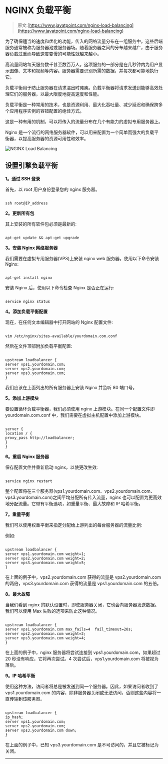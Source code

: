 # NGINX 负载平衡

> 原文:[https://www.javatpoint.com/nginx-load-balancing](https://www.javatpoint.com/nginx-load-balancing)

为了确保适当的速度和优化的功能，传入的网络流量分布在一组服务中。这些后端服务通常被称为服务器池或服务器场。随着服务器之间的分布越来越广，由于服务器负载过重而导致速度变慢的可能性就越来越小。

高流量网站每天服务数千甚至数百万人。这项服务的一部分是在几秒钟内为用户显示图像、文本和视频等内容。服务器需要识别所需的数据，并每次都可靠地执行它。

负载平衡用于防止服务器在请求溢出时瘫痪。负载平衡器将请求发送到能够高效处理它们的服务器，以最大限度地提高速度和性能。

负载平衡是一种常用的技术，也是资源利用、最大化吞吐量、减少延迟和确保跨多个应用程序实例的容错配置的绝佳方式。

这是一种有用的机制，可以将传入的流量分布在几个有能力的虚拟专用服务器上。

Nginx 是一个流行的网络服务器软件，可以用来配置为一个简单而强大的负载平衡器，以提高服务器的资源可用性和效率。

![NGINX Load Balancing](../Images/1d42805ece567a1dcdafebc2a94b2020.png)

## 设置引擎负载平衡

**1。通过 SSH 登录**

首先，以 root 用户身份登录您的 nginx 服务器。

```

ssh root@IP_address

```

**2。更新所有包**

其上安装的所有软件包必须是最新的:

```

apt-get update && apt-get upgrade

```

**3。安装 Nginx 网络服务器**

我们需要在虚拟专用服务器(VPS)上安装 nginx web 服务器。使用以下命令安装 Nginx:

```

apt-get install nginx

```

安装 Nginx 后，使用以下命令检查 Nginx 是否正在运行:

```

service nginx status

```

**4。添加负载平衡配置**

现在，在任何文本编辑器中打开网站的 Nginx 配置文件:

```

vim /etc/nginx/sites-available/yourdomain.com.conf

```

然后在文件顶部附加负载平衡配置:

```

upstream loadbalancer {
server vps1.yourdomain.com;
server vps2.yourdomain.com;
server vps3.yourdomain.com;
}

```

我们应该在上面列出的所有服务器上安装 Nginx 并监听 80 端口号。

**5。添加上游模块**

要设置循环负载平衡器，我们必须使用 nginx 上游模块。在同一个配置文件即 yourdomain.com.conf 中，我们需要在虚拟主机配置中添加上游模块。

```

server {
location / {
proxy_pass http://loadbalancer;
}
}

```

**6。重启 Nginx 服务器**

保存配置文件并重新启动 nginx，以使更改生效:

```

service nginx restart

```

整个配置将在三个服务器(vps1.yourdomain.com、vps2.yourdomain.com、vps3.yourdomain.com)之间平均分配所有传入流量，nginx 也可以配置为更高效地分配流量。它带有平衡选项，如重量平衡、最大故障和 IP 哈希平衡。

**7。重量平衡**

我们可以使用权重平衡来指定分配给上游列出的每台服务器的流量比例:

例如:

```

upstream loadbalancer {
server vps1.yourdomain.com weight=1;
server vps2.yourdomain.com weight=2;
server vps3.yourdomain.com weight=5;
}

```

在上面的例子中，vps2.yourdomain.com 获得的流量是 vps2.yourdomain.com 的两倍，vps3.yourdomain.com 获得的流量是 vps1.yourdomain.com 的五倍。

**8。最大故障**

当我们看到 nginx 的默认设置时，即使服务器关闭，它也会向服务器发送数据。我们可以使用 Max 失败的选项来防止这种情况。

```

upstream loadbalancer {
server vps1.yourdomain.com max_fails=4  fail_timeout=20s;
server vps2.yourdomain.com weight=2;
server vps3.yourdomain.com weight=4;
}

```

在上面的例子中，nginx 服务器将尝试连接到 vps1.yourdomain.com，如果超过 20 秒没有响应，它将再次尝试。4 次尝试后，vps1.yourdomain.com 将被视为落后。

**9。IP 哈希平衡**

使用这种方法，访问者将总是被发送到同一个服务器。因此，如果访问者收到了 vps1.yourdomain.com 的内容，除非服务器关闭或无法访问，否则这些内容将一直传输到该服务器。

```

upstream loadbalancer {
ip_hash;
server vps1.yourdomain.com;
server vps2.yourdomain.com;
server vps3.yourdomain.com down;
}

```

在上面的例子中，已知 vps3.yourdomain.com 是不可访问的，并且它被标记为关闭。

* * *